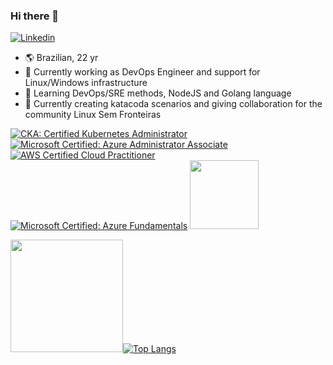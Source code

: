### Hi there 👋

[![Linkedin](https://img.shields.io/static/v1?label=&message=Linkedin&color=0E7FBF&&&style=flat-square&logo=linkedin&logoColor=white)](https://www.linkedin.com/in/daviaraujocc/)

- :earth_americas: Brazilian, 22 yr
- 🔭 Currently working as DevOps Engineer and support for Linux/Windows infrastructure
- 🌱 Learning DevOps/SRE methods, NodeJS and Golang language
- 👯 Currently creating katacoda scenarios and giving collaboration for the community Linux Sem Fronteiras


[![CKA: Certified Kubernetes Administrator](https://images.credly.com/size/110x110/images/8b8ed108-e77d-4396-ac59-2504583b9d54/cka_from_cncfsite__281_29.png)](http://www.credly.com/badges/694010a5-97a4-4d9a-ad30-e7814a55213f "CKA: Certified Kubernetes Administrator")
[![Microsoft Certified: Azure Administrator Associate](https://images.credly.com/size/110x110/images/336eebfc-0ac3-4553-9a67-b402f491f185/azure-administrator-associate-600x600.png)](http://www.credly.com/badges/011ae5f9-27c6-41a7-a57b-77ee5c09b968 "Microsoft Certified: Azure Administrator Associate")
[![AWS Certified Cloud Practitioner](https://images.credly.com/size/110x110/images/68468004-5a85-4f3b-bc58-590773979486/AWS-CloudPractitioner-2020.png)](http://www.credly.com/badges/965af100-3d44-4d9a-900d-d167c6977afd "AWS Certified Cloud Practitioner")
[![Microsoft Certified: Azure Fundamentals](https://images.credly.com/size/110x110/images/6a254dad-77e5-4e71-8049-94e5c7a15981/azure-fundamentals-600x600.png)](http://www.credly.com/badges/5bac927a-155e-43dc-be5c-5783f922abd4 "Microsoft Certified: Azure Fundamentals")
<img src="https://images.credly.com/size/340x340/images/423a56f8-2f41-4fe3-8e51-1b99f97d40ec/LPI_LPIC2.png" width="110" height="110" />


<img height="180em" src="https://github-readme-stats.vercel.app/api?username=DaviAraujoCC&show_icons=true&hide_border=true&&count_private=true&include_all_commits=true" />[![Top Langs](https://github-readme-stats.vercel.app/api/top-langs/?username=DaviAraujoCC&layout=compact)](https://github.com/anuraghazra/github-readme-stats)



